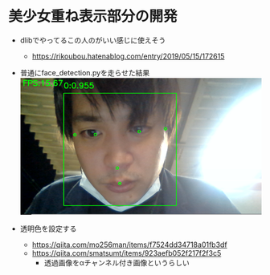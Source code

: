 # 美少女重ね表示部分の開発
- dlibでやってるこの人のがいい感じに使えそう
  - https://rikoubou.hatenablog.com/entry/2019/05/15/172615

- 普通にface_detection.pyを走らせた結果
![](20230530212134.png)

- 透明色を設定する
  - https://qiita.com/mo256man/items/f7524dd34718a01fb3df
  - https://qiita.com/smatsumt/items/923aefb052f217f2f3c5
    - 透過画像をαチャンネル付き画像というらしい